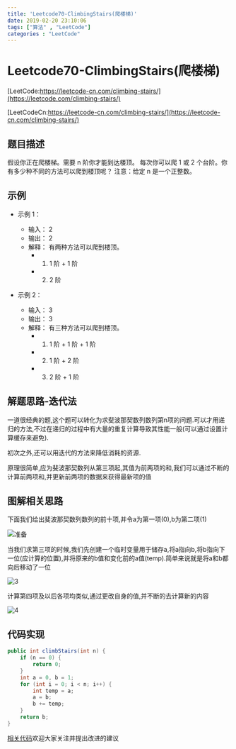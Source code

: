 ```yaml
---
title: 'Leetcode70-ClimbingStairs(爬楼梯)'
date: 2019-02-20 23:10:06
tags: ["算法" , "LeetCode"]
categories : "LeetCode"
---
```


# Leetcode70-ClimbingStairs(爬楼梯)

[LeetCode:https://leetcode-cn.com/climbing-stairs/](https://leetcode.com/climbing-stairs/)

[LeetCodeCn:https://leetcode-cn.com/climbing-stairs/](https://leetcode-cn.com/climbing-stairs/)

## 题目描述
假设你正在爬楼梯。需要 n 阶你才能到达楼顶。
每次你可以爬 1 或 2 个台阶。你有多少种不同的方法可以爬到楼顶呢？
注意：给定 n 是一个正整数。

<!-- more -->


## 示例
* 示例 1：
  * 输入： 2
  * 输出： 2
  * 解释： 有两种方法可以爬到楼顶。
    * 1.  1 阶 + 1 阶
    * 2.  2 阶

* 示例 2：
  * 输入： 3
  * 输出： 3
  * 解释： 有三种方法可以爬到楼顶。
    * 1.  1 阶 + 1 阶 + 1 阶
    * 2.  1 阶 + 2 阶
    * 3.  2 阶 + 1 阶

## 解题思路-迭代法
一道很经典的题,这个题可以转化为求斐波那契数列数列第n项的问题.可以才用递归的方法,不过在递归的过程中有大量的重复计算导致其性能一般(可以通过设置计算缓存来避免).

初次之外,还可以用迭代的方法来降低消耗的资源.

原理很简单,应为斐波那契数列从第三项起,其值为前两项的和,我们可以通过不断的计算前两项和,并更新前两项的数据来获得最新项的值

## 图解相关思路
下面我们给出斐波那契数列数列的前十项,并令a为第一项(0),b为第二项(1)

![准备](https://update-image.oss-cn-shanghai.aliyuncs.com/upImage/20190220233327.png)

当我们求第三项的时候,我们先创建一个临时变量用于储存a,将a指向b,将b指向下一位(应计算的位置),并将原来的b值和变化前的a值(temp).简单来说就是将a和b都向后移动了一位

![3](https://update-image.oss-cn-shanghai.aliyuncs.com/upImage/20190220234509.png)

计算第四项及以后各项均类似,通过更改自身的值,并不断的去计算新的内容

![4](https://update-image.oss-cn-shanghai.aliyuncs.com/upImage/20190220234657.png)

## 代码实现
```java
public int climbStairs(int n) {
    if (n == 0) {
        return 0;
    }
    int a = 0, b = 1;
    for (int i = 0; i < n; i++) {
        int temp = a;
        a = b;
        b += temp;
    }
    return b;
}
```

[相关代码](https://github.com/clwater/Code/blob/master/src/ClimbingStairs.java)欢迎大家关注并提出改进的建议
